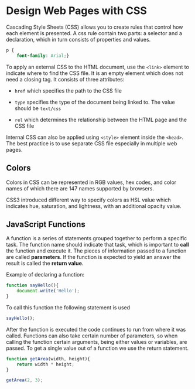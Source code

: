 # Design Web Pages with CSS

Cascading Style Sheets (CSS) allows you to create rules that control how each element is presented. A css rule contain two parts: a selector and a declaration, which in turn consists of properties and values.

```CSS
p {
    font-family: Arial;}
```

To apply an external CSS to the HTML document, use the ```<link>``` element to indicate where to find the CSS file. It is an empty element which does not need a closing tag. It consists of three attributes:

- ```href``` which specifies the path to the CSS file

- ```type``` specifies the type of the document being linked to. The value should be ```text/css```

- ```rel``` which determines the relationship between the HTML page and the CSS file

Internal CSS can also be applied using ```<style>``` element inside the ```<head>```. The best practice is to use separate CSS file especially in multiple web pages.

## Colors

Colors in CSS can be represented in RGB values, hex codes, and color names of which there are 147 names supported by browsers.

CSS3 introduced different way to specify colors as HSL value which indicates hue, saturation, and lightness, with an additional opacity value.

## JavaScript Functions

A function is a series of statements grouped together to perform a specific task. The function name should indicate that task, which is important to **call** the function and execute it. The pieces of information passed to a function are called **parameters**. If the function is expected to yield an answer the result is called the **return value**.

Example of declaring a function:

```JavaScript
function sayHello(){
    document.write('Hello');
}
```

To call this function the following statement is used

```JavaScript
sayHello();
```

After the function is executed the code continues to run from where it was called. Functions can also take certain number of parameters, so when calling the function certain arguments, being either values or variables, are passed. To get a single value out of a function we use the return statement.

```JavaScript
function getArea(width, height){
    return width * height;
}
```

```JavaScript
getArea(2, 3);
```